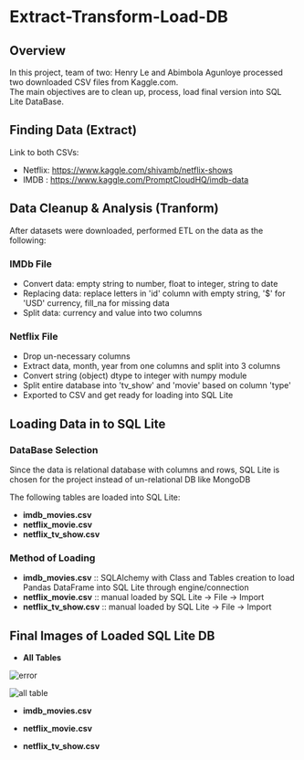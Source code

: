 # Extract-Transform-Load-DB  
## Overview   
In this project, team of two: Henry Le and Abimbola Agunloye processed two downloaded CSV files from Kaggle.com.   
The main objectives are to clean up, process, load final version into SQL Lite DataBase.   


## Finding Data (Extract)  
Link to both CSVs:  

* Netflix: https://www.kaggle.com/shivamb/netflix-shows  
* IMDB : https://www.kaggle.com/PromptCloudHQ/imdb-data  

## Data Cleanup & Analysis (Tranform)  
After  datasets were downloaded, performed ETL on the data as the following:  

### IMDb File  
* Convert data: empty string to number, float to integer, string to date  
* Replacing data: replace letters in 'id' column with empty string, '$' for 'USD' currency, fill_na for missing data  
* Split data: currency and value into two columns  

### Netflix File  
* Drop un-necessary columns  
* Extract data, month, year from one columns and split into 3 columns  
* Convert string (object) dtype to integer with numpy module  
* Split entire database into 'tv_show' and 'movie' based on column 'type'  
* Exported to CSV and get ready for loading into SQL Lite  

## Loading Data in to SQL Lite  
### DataBase Selection  
Since the data is relational database with columns and rows, SQL Lite is chosen for the project instead of un-relational DB like MongoDB  

The following tables are loaded into SQL Lite:  
* **imdb_movies.csv**  
* **netflix_movie.csv**  
* **netflix_tv_show.csv**  

### Method of Loading
* **imdb_movies.csv**  :: SQLAlchemy with Class and Tables creation to load Pandas DataFrame into SQL Lite through engine/connection  
* **netflix_movie.csv** :: manual loaded by SQL Lite -> File -> Import  
* **netflix_tv_show.csv**  :: manual loaded by SQL Lite -> File -> Import 

## Final Images of Loaded SQL Lite DB
* **All Tables**

<img src="https://github.com/henryle-n/Extract-Transform-Load-DB/blob/hle/Pictures/ETL_DB.png" alt="error" max-height="60%" max-width="60%"><p>
  
![all table](https://github.com/henryle-n/Extract-Transform-Load-DB/blob/hle/Pictures/ETL_DB.png)



* **imdb_movies.csv**  


* **netflix_movie.csv**  

* **netflix_tv_show.csv** 



